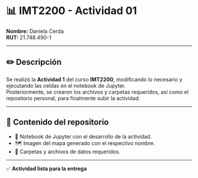 # 📊 IMT2200 - Actividad 01

**Nombre:** Daniela Cerda  
**RUT:** 21.748.490-1  

---

## ✏️ Descripción

Se realizó la **Actividad 1** del curso **IMT2200**, modificando lo necesario y ejecutando las celdas en el notebook de Jupyter.  
Posteriormente, se crearon los archivos y carpetas requeridos, así como el repositorio personal, para finalmente subir la actividad.

---

## 📂 Contenido del repositorio

- 📓 Notebook de Jupyter con el desarrollo de la actividad.  
- 🗺️ Imagen del mapa generado con el respectivo nombre.  
- 📁 Carpetas y archivos de datos requeridos.  

---

✅ **Actividad lista para la entrega**
